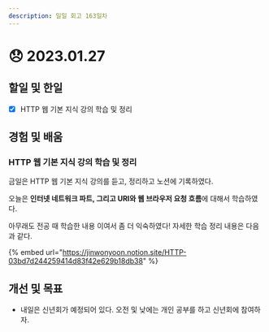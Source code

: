 ```yaml
---
description: 일일 회고 163일차
---
```


# 😞 2023.01.27

## 할일 및 한일&#x20;

* [x] HTTP 웹 기본 지식 강의 학습 및 정리&#x20;

## 경험 및 배움&#x20;

### HTTP 웹 기본 지식 강의 학습 및 정리&#x20;

금일은 HTTP 웹 기본 지식 강의를 듣고, 정리하고 노션에 기록하였다.

오늘은 **인터넷 네트워크 파트, 그리고 URI와 웹 브라우저 요청 흐름**에 대해서 학습하였다.

아무래도 전공 때 학습한 내용 이여서 좀 더 익숙하였다! 자세한 학습 정리 내용은 다음과 같다.

{% embed url="https://jinwonyoon.notion.site/HTTP-03bd7d244259414d83f42e629b18db38" %}

## 개선 및 목표&#x20;

* 내일은 신년회가 예정되어 있다. 오전 및 낮에는 개인 공부를 하고 신년회에 참여하자.&#x20;
